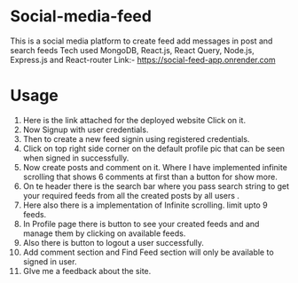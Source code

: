 # Social-media-feed
 This is a social media platform to  create feed add messages in post and search feeds Tech used MongoDB, React.js, React Query, Node.js, Express.js and React-router
Link:-  https://social-feed-app.onrender.com
# Usage

1. Here is the link attached for the deployed website Click on it.
2. Now Signup with user credentials.
3. Then to create a new feed signin using registered credentials.
4. Click on top right side corner on the default profile pic that can be seen when signed in successfully.
5. Now create posts and comment on it. Where I have implemented infinite scrolling that shows 6 comments at first than a button for show more.
6. On te header there is the search bar where you pass search string to get your required feeds from all the created posts by all users .
7. Here also there is a implementation of Infinite scrolling. limit upto 9 feeds.
8. In Profile page there is button to see your created feeds and and manage them by clicking on available feeds.
9. Also there is button to logout a user successfully.
10. Add comment section and Find Feed section will only be available to signed in user.
11. GIve me a feedback about the site.
